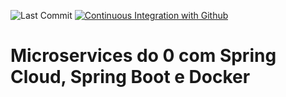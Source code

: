![Last Commit](https://img.shields.io/github/last-commit/brunofray/erudio-microservices)
[![Continuous Integration with Github](https://github.com/brunofray/erudio-microservices/actions/workflows/docker-publish.yml/badge.svg)](https://github.com/brunofray/erudio-microservices/actions/workflows/docker-publish.yml)

# Microservices do 0 com Spring Cloud, Spring Boot e Docker
